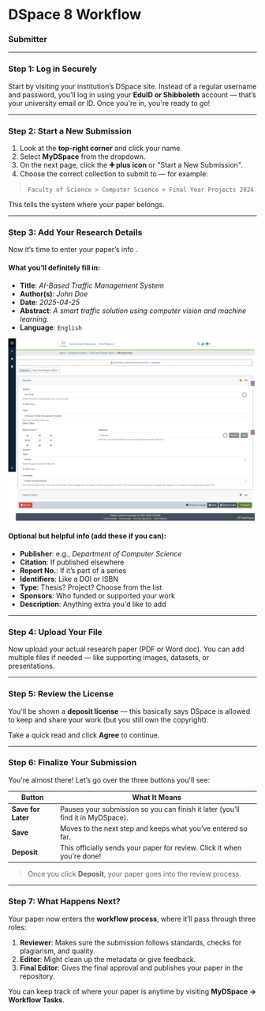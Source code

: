 #  **DSpace 8 Workflow**

### Submitter

---

###  Step 1: Log in Securely

Start by visiting your institution’s DSpace site. Instead of a regular username and password, you’ll log in using your **EduID or Shibboleth** account — that’s your university email or ID. Once you're in, you're ready to go!

---

###  Step 2: Start a New Submission

1. Look at the **top-right corner** and click your name.
2. Select **MyDSpace** from the dropdown.
3. On the next page, click the **➕ plus icon** or "Start a New Submission".
4. Choose the correct collection to submit to — for example:

>  `Faculty of Science > Computer Science > Final Year Projects 2024`

This tells the system where your paper belongs.

---

###  Step 3: Add Your Research Details

Now it’s time to enter your paper’s info .

#### What you’ll definitely fill in:

* **Title**: *AI-Based Traffic Management System*
* **Author(s)**: *John Doe*
* **Date**: *2025-04-25*
* **Abstract**: *A smart traffic solution using computer vision and machine learning.*
* **Language**: `English`

 <img src="https://github.com/LEARN-LK/DSpace/blob/main/imgs/submit-dspace-add-research.png?raw=true" alt="image" style="max-width: 100%;width: 500px;">
  
#### Optional but helpful info (add these if you can):

* **Publisher**: e.g., *Department of Computer Science*
* **Citation**: If published elsewhere
* **Report No.**: If it’s part of a series
* **Identifiers**: Like a DOI or ISBN
* **Type**: Thesis? Project? Choose from the list
* **Sponsors**: Who funded or supported your work
* **Description**: Anything extra you'd like to add

---

###  Step 4: Upload Your File

Now upload your actual research paper (PDF or Word doc). You can add multiple files if needed — like supporting images, datasets, or presentations.

---

###  Step 5: Review the License

You'll be shown a **deposit license** — this basically says DSpace is allowed to keep and share your work (but you still own the copyright).

Take a quick read and click **Agree** to continue.

---

###  Step 6: Finalize Your Submission

You're almost there! Let’s go over the three buttons you'll see:

| **Button**         | **What It Means**                                                                           |
| ------------------ | ------------------------------------------------------------------------------------------- |
| **Save for Later** | Pauses your submission so you can finish it later (you’ll find it in MyDSpace).             |
| **Save**           | Moves to the next step and keeps what you’ve entered so far.                                |
| **Deposit**        |  This officially sends your paper for review. Click it when you're done! |

>  Once you click **Deposit**, your paper goes into the review process.

---

###  Step 7: What Happens Next?

Your paper now enters the **workflow process**, where it’ll pass through three roles:

1. **Reviewer**: Makes sure the submission follows standards, checks for plagiarism, and quality.
2. **Editor**: Might clean up the metadata or give feedback.
3. **Final Editor**: Gives the final approval and publishes your paper in the repository.

You can keep track of where your paper is anytime by visiting **MyDSpace → Workflow Tasks**.








